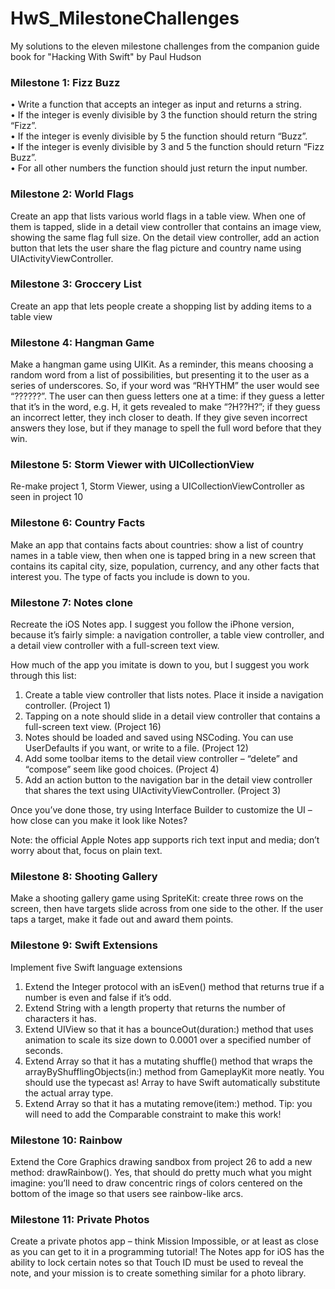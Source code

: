 # HwS_MilestoneChallenges

My solutions to the eleven milestone challenges from the companion guide book for "Hacking With Swift" by Paul Hudson 

### Milestone 1: Fizz Buzz

• Write a function that accepts an integer as input and returns a string.  
• If the integer is evenly divisible by 3 the function should return the string “Fizz”.  
• If the integer is evenly divisible by 5 the function should return “Buzz”.  
• If the integer is evenly divisible by 3 and 5 the function should return “Fizz Buzz”.  
• For all other numbers the function should just return the input number.  

### Milestone 2: World Flags

Create an app that lists various world flags in a table view. When one of them is tapped, 
slide in a detail view controller that contains an image view, showing the same flag full size.
On the detail view controller, add an action button that lets the user share the flag picture 
and country name using UIActivityViewController.

### Milestone 3: Groccery List

Create an app that lets people create a shopping list by adding items to a table view

### Milestone 4: Hangman Game

Make a hangman game using UIKit. As a reminder, this means choosing a random word from a list of 
possibilities, but presenting it to the user as a series of underscores. So, if your word was 
“RHYTHM” the user would see “??????”. The user can then guess letters one at a time: if they guess 
a letter that it’s in the word, e.g. H, it gets revealed to make “?H??H?”; if they guess an incorrect 
letter, they inch closer to death. If they give seven incorrect answers they lose, but if they manage to 
spell the full word before that they win.

### Milestone 5: Storm Viewer with UICollectionView

Re-make project 1, Storm Viewer, using a UICollectionViewController as seen in project 10

### Milestone 6: Country Facts

Make an app that contains facts about countries: show a list of country names in a table view, 
then when one is tapped bring in a new screen that contains its capital city, size, population, 
currency, and any other facts that interest you. The type of facts you include is down to you.

### Milestone 7: Notes clone

Recreate the iOS Notes app. I suggest you follow the iPhone version, because it’s fairly simple: a navigation controller, a table view controller, and a detail view controller with a full-screen text view.

How much of the app you imitate is down to you, but I suggest you work through this list:  
1. Create a table view controller that lists notes. Place it inside a navigation controller. (Project 1)  
2. Tapping on a note should slide in a detail view controller that contains a full-screen text view. (Project 16)  
3. Notes should be loaded and saved using NSCoding. You can use UserDefaults if you want, or write to a file. (Project 12)  
4. Add some toolbar items to the detail view controller – “delete” and “compose” seem like good choices. (Project 4)  
5. Add an action button to the navigation bar in the detail view controller that shares the text using UIActivityViewController. (Project 3)  

Once you’ve done those, try using Interface Builder to customize the UI – how close can you make it look like Notes?

Note: the official Apple Notes app supports rich text input and media; don’t worry about that, focus on plain text.

### Milestone 8: Shooting Gallery

Make a shooting gallery game using SpriteKit: create three rows on the screen, then have targets slide across from one side to the other. If the user taps a target, make it fade out and award them points.

### Milestone 9: Swift Extensions

Implement five Swift language extensions 

1. Extend the Integer protocol with an isEven() method that returns true if a number is even and false if it’s odd.  
2. Extend String with a length property that returns the number of characters it has.  
3. Extend UIView so that it has a bounceOut(duration:) method that uses animation to scale its size down to 0.0001 over a specified number of seconds.  
4. Extend Array so that it has a mutating shuffle() method that wraps the arrayByShufflingObjects(in:) method from GameplayKit more neatly. You should use the typecast as! Array to have Swift automatically substitute the actual array type.  
5. Extend Array so that it has a mutating remove(item:) method. Tip: you will need to add the Comparable constraint to make this work!  

### Milestone 10: Rainbow

Extend the Core Graphics drawing sandbox from project 26 to add a new method: drawRainbow(). Yes, that should do pretty much what you might imagine: you’ll need to draw concentric rings of colors centered on the bottom of the image so that users see rainbow-like arcs.

### Milestone 11: Private Photos

Create a private photos app – think Mission Impossible, or at least as close as you can get to it in a programming tutorial! The Notes app for iOS has the ability to lock certain notes so that Touch ID must be used to reveal the note, and your mission is to create something similar for a photo library.
